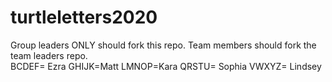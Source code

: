 # turtleletters2020

Group leaders ONLY should fork this repo.  Team members should fork the team leaders repo.  
BCDEF= Ezra
GHIJK=Matt
LMNOP=Kara
QRSTU= Sophia
VWXYZ= Lindsey
